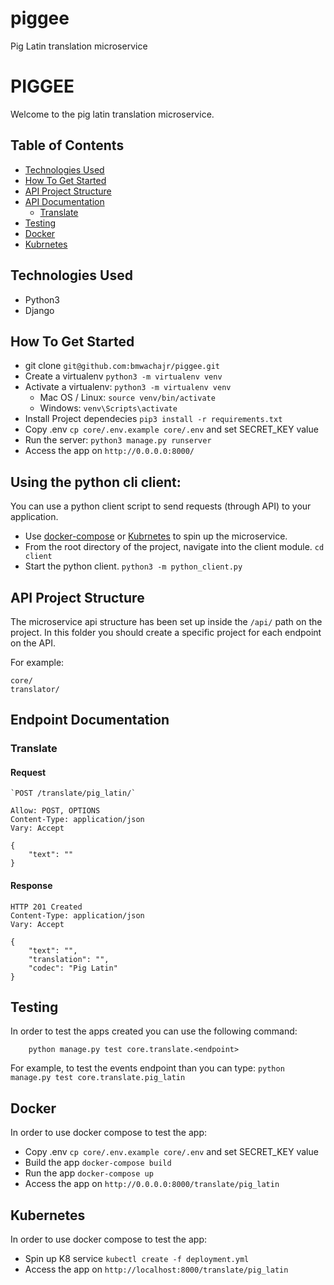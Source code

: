 # piggee
Pig Latin translation microservice

# PIGGEE
Welcome to the pig latin translation microservice.

## Table of Contents
- [Technologies Used](#technologies-used)
- [How To Get Started](#how-to-get-started)
- [API Project Structure](#api-project-structure)
- [API Documentation](#api-documentation)
    - [Translate](#translate)
- [Testing](#testing)
- [Docker](#docker)
- [Kubrnetes](#kubernetes)


## Technologies Used
- Python3
- Django


## How To Get Started
- git clone `git@github.com:bmwachajr/piggee.git`
- Create a virtualenv `python3 -m virtualenv venv`
- Activate a virtualenv: `python3 -m virtualenv venv`
    - Mac OS / Linux: `source venv/bin/activate`
    - Windows: `venv\Scripts\activate`
- Install Project dependecies `pip3 install -r requirements.txt`
- Copy .env `cp core/.env.example core/.env` and set SECRET_KEY value
- Run the server: `python3 manage.py runserver`
- Access the app on `http://0.0.0.0:8000/`

## Using the python cli client:
You can use a python client script to send requests (through API) to your application.
- Use [docker-compose](#docker) or [Kubrnetes](#kubernetes) to spin up the microservice.
- From the root directory of the project, navigate into the client module. `cd client`
- Start the python client. `python3 -m python_client.py`

## API Project Structure
The microservice api structure has been set up inside the `/api/` path on the project. In this folder you should create a specific project for each endpoint on the API. 

For example:
```
core/
translator/
```

## Endpoint Documentation

### Translate
#### Request

    `POST /translate/pig_latin/`

    Allow: POST, OPTIONS
    Content-Type: application/json
    Vary: Accept
    
    {
        "text": ""
    }

#### Response

    HTTP 201 Created
    Content-Type: application/json
    Vary: Accept

    {
        "text": "",
        "translation": "",
        "codec": "Pig Latin"
    }

## Testing
In order to test the apps created you can use the following command:

        python manage.py test core.translate.<endpoint>

For example, to test the events endpoint than you can type: `python manage.py test core.translate.pig_latin`


## Docker
In order to use docker compose to test the app:
- Copy .env `cp core/.env.example core/.env` and set SECRET_KEY value
- Build the app `docker-compose build`
- Run the app `docker-compose up`
- Access the app on `http://0.0.0.0:8000/translate/pig_latin`

## Kubernetes
In order to use docker compose to test the app:
- Spin up K8 service `kubectl create -f deployment.yml`
- Access the app on `http://localhost:8000/translate/pig_latin`

